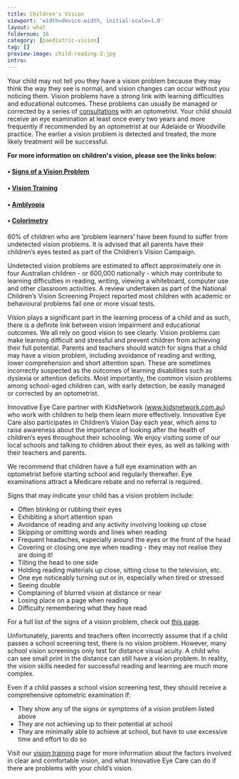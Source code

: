 ```yaml
---
title: Children's Vision
viewport: 'width=device-width, initial-scale=1.0'
layout: what
foldernum: 16
category: [paediatric-vision]
tag: []
preview-image: child-reading-2.jpg
intro: 
---
```


<div class="employee-heading">
<p><p>Your child may not tell you they have a vision problem because they may think the way they see is normal, and vision changes can occur without you  noticing them. Vision problems have a strong link with learning difficulties and educational outcomes. These problems can usually be managed or corrected by a series of <a href="/what-we-do/eye-exam">consultations</a> with an optometrist. Your child should receive an eye examination at least once every two years and more frequently if recommended by an optometrist at our Adelaide or Woodville practice. The earlier a vision problem is detected and treated, the more likely treatment will be successful.</p>
<p><b>For more information on children's vision, please see the links below:</b></p>
<h4>• <a href="/what-we-do/signs-of-vision-problem-children">Signs of a Vision Problem</a></h4>
<h4>• <a href="/what-we-do/vision-training">Vision Training</a></h4>
<h4>• <a href="/what-we-do/amblyopia">Amblyopia</a></h4>
<h4>• <a href="/what-we-do/colorimetry">Colorimetry</a></h4></p>
</div>

60% of children who are ‘problem learners’ have been found to suffer from undetected vision problems. It is advised that all parents have their children’s eyes tested as part of the Children’s Vision Campaign.

Undetected vision problems are estimated to affect approximately one in four Australian children - or 600,000 nationally - which may contribute to learning difficulties in reading, writing, viewing a whiteboard, computer use and other classroom activities. A review undertaken as part of the National Children’s Vision Screening Project reported most children with academic or behavioural problems fail one or more visual tests. 

Vision plays a significant part in the learning process of a child and as such, there is a definite link between vision impairment and educational outcomes. We all rely on good vision to see clearly. Vision problems can make learning difficult and stressful and prevent children from achieving their full potential. Parents and teachers should watch for signs that a child may have a vision problem, including avoidance of reading and writing, lower comprehension and short attention span. These are sometimes incorrectly suspected as the outcomes of learning disabilities such as dyslexia or attention deficits. Most importantly, the common vision problems among school-aged children can, with early detection, be easily managed or corrected by an optometrist.

Innovative Eye Care partner with KidsNetwork (www.kidsnetwork.com.au) who work with children to help them learn more effectively. Innovative Eye Care also participates in Children’s Vision Day each year, which aims to raise awareness about the importance of looking after the health of children’s eyes throughout their schooling. We enjoy visiting some of our local schools and talking to children about their eyes, as well as talking with their teachers and parents. 

We recommend that children have a full eye examination with an optometrist before starting school and regularly thereafter. Eye examinations attract a Medicare rebate and no referral is required.

Signs that may indicate your child has a vision problem include:

  * Often blinking or rubbing their eyes
  * Exhibiting a short attention span
  * Avoidance of reading and any activity involving looking up close
  * Skipping or omitting words and lines when reading
  * Frequent headaches, especially around the eyes or the front of the head
  * Covering or closing one eye when reading - they may not realise they are doing it!
  * Tilting the head to one side
  * Holding reading materials up close, sitting close to the television, etc.
  * One eye noticeably turning out or in, especially when tired or stressed
  * Seeing double
  * Complaining of blurred vision at distance or near
  * Losing place on a page when reading
  * Difficulty remembering what they have read

For a full list of the signs of a vision problem, check out [this page](/what-we-do/signs-of-vision-problem-children).

Unfortunately, parents and teachers often incorrectly assume that if a child passes a school screening test, there is no vision problem. However, many school vision screenings only test for distance visual acuity. A child who can see small print in the distance can still have a vision problem. In reality, the vision skills needed for successful reading and learning are much more complex. 

Even if a child passes a school vision screening test, they should receive a comprehensive optometric examination if:

  * They show any of the signs or symptoms of a vision problem listed above
  * They are not achieving up to their potential at school
  * They are minimally able to achieve at school, but have to use excessive time and effort to do so



Visit our [vision training](/what-we-do/vision-training) page for more information about the factors involved in clear and comfortable vision, and what Innovative Eye Care can do if there are problems with your child’s vision.
